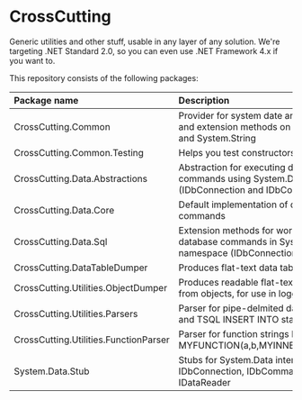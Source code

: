 # CrossCutting
Generic utilities and other stuff, usable in any layer of any solution. We're targeting .NET Standard 2.0, so you can even use .NET Framework 4.x if you want to.

This repository consists of the following packages:

| Package name                          | Description                                                                                                     |
| :------------------------------------ | :-------------------------------------------------------------------------------------------------------------- |
| CrossCutting.Common                   | Provider for system date and user name, and extension methods on System.Object and System.String                |
| CrossCutting.Common.Testing           | Helps you test constructors on null checks                                                                      |
| CrossCutting.Data.Abstractions        | Abstraction for executing database commands using System.Data namespace (IDbConnection and IDbCommand)          |
| CrossCutting.Data.Core                | Default implementation of database commands                                                                     |
| CrossCutting.Data.Sql                 | Extension methods for working with database commands in System.Data namespace (IDbConnection)                   |
| CrossCutting.DataTableDumper          | Produces flat-text data tables from objects                                                                     |
| CrossCutting.Utilities.ObjectDumper   | Produces readable flat-text representation from objects, for use in logging                                     |
| CrossCutting.Utilities.Parsers        | Parser for pipe-delmited data table strings, and TSQL INSERT INTO statements                                    |
| CrossCutting.Utilities.FunctionParser | Parser for function strings like MYFUNCTION(a,b,MYINNERFUNCTION(c))                                             |
| System.Data.Stub                      | Stubs for System.Data interfaces like IDbConnection, IDbCommand and IDataReader                                 |
